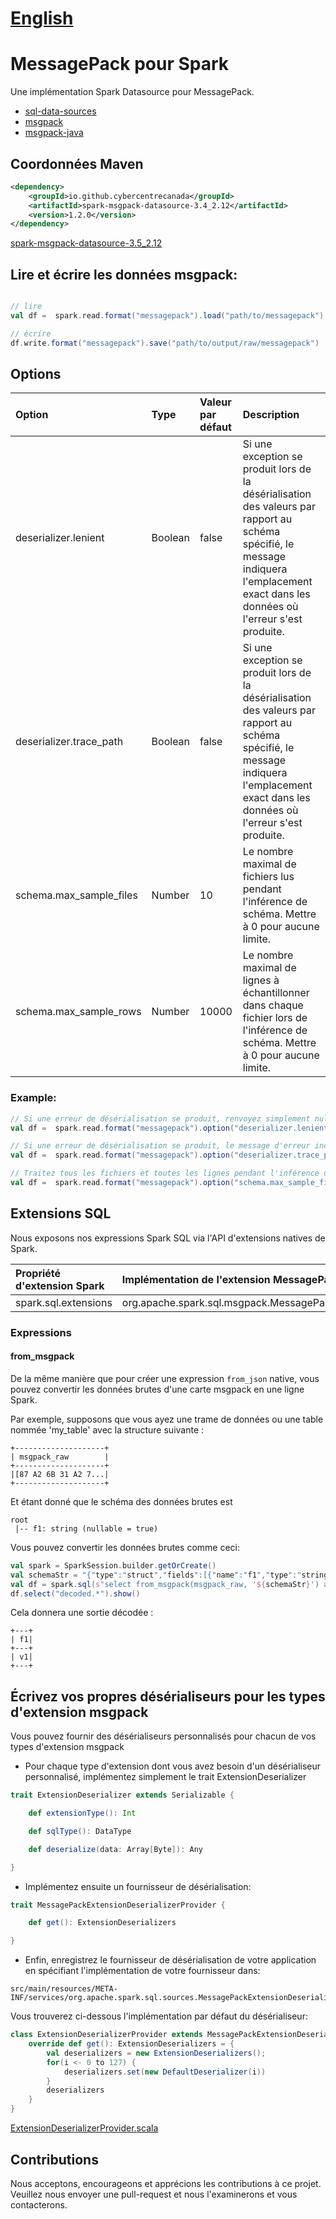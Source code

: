 # [English](README.md)

# MessagePack pour Spark

Une implémentation Spark Datasource pour MessagePack.

* [sql-data-sources](https://spark.apache.org/docs/latest/sql-data-sources.html)
* [msgpack](https://msgpack.org/index.html)
* [msgpack-java](https://github.com/msgpack/msgpack-java)

## Coordonnées Maven
```xml
<dependency>
    <groupId>io.github.cybercentrecanada</groupId>
    <artifactId>spark-msgpack-datasource-3.4_2.12</artifactId>
    <version>1.2.0</version>
</dependency>
```
[spark-msgpack-datasource-3.5_2.12](https://central.sonatype.com/artifact/io.github.cybercentrecanada/spark-msgpack-datasource-3.5_2.12)

## Lire et écrire les données msgpack:
```scala

// lire
val df =  spark.read.format("messagepack").load("path/to/messagepack")

// écrire
df.write.format("messagepack").save("path/to/output/raw/messagepack")
```

## Options
| Option                  | Type    | Valeur par défaut | Description                                                                                                                                                                              |
|:------------------------|:--------|:------------------|:-----------------------------------------------------------------------------------------------------------------------------------------------------------------------------------------|
| deserializer.lenient    | Boolean | false             | Si une exception se produit lors de la désérialisation des valeurs par rapport au schéma spécifié, le message indiquera l'emplacement exact dans les données où l'erreur s'est produite. |
| deserializer.trace_path | Boolean | false             | Si une exception se produit lors de la désérialisation des valeurs par rapport au schéma spécifié, le message indiquera l'emplacement exact dans les données où l'erreur s'est produite. |
| schema.max_sample_files | Number  | 10                | Le nombre maximal de fichiers lus pendant l'inférence de schéma. Mettre à 0 pour aucune limite.                                                                                          |
| schema.max_sample_rows  | Number  | 10000             | Le nombre maximal de lignes à échantillonner dans chaque fichier lors de l'inférence de schéma. Mettre à 0 pour aucune limite.                                                           |

### Example:
```scala
// Si une erreur de désérialisation se produit, renvoyez simplement null au lieu de générer une erreur.
val df =  spark.read.format("messagepack").option("deserializer.lenient", true).load("path/to/messagepack")

// Si une erreur de désérialisation se produit, le message d'erreur inclura le xpath dans les données brutes où le problème s'est produit.
val df =  spark.read.format("messagepack").option("deserializer.trace_path", true).load("path/to/messagepack")

// Traitez tous les fichiers et toutes les lignes pendant l'inférence de schéma.
val df =  spark.read.format("messagepack").option("schema.max_sample_files", 0).option("schema.max_sample_rows", 0).load("path/to/messagepack")
```

## Extensions SQL

Nous exposons nos expressions Spark SQL via l'API d'extensions natives de Spark.

| Propriété d'extension Spark | Implémentation de l'extension MessagePack               |
|:-------------------------|:---------------------------------------------------|
| spark.sql.extensions     | org.apache.spark.sql.msgpack.MessagePackExtensions |

### Expressions
####  from_msgpack
De la même manière que pour créer une expression `from_json` native, vous pouvez convertir les données brutes d'une carte msgpack en une ligne Spark.

Par exemple, supposons que vous ayez une trame de données ou une table nommée 'my_table' avec la structure suivante :

```
+--------------------+
| msgpack_raw        |
+--------------------+
|[87 A2 6B 31 A2 7...|
+--------------------+
```

Et étant donné que le schéma des données brutes est 
```
root
 |-- f1: string (nullable = true)
```

Vous pouvez convertir les données brutes comme ceci:
```scala
val spark = SparkSession.builder.getOrCreate()
val schemaStr = "{"type":"struct","fields":[{"name":"f1","type":"string","nullable":true,"metadata":{}}]}"
val df = spark.sql(s"select from_msgpack(msgpack_raw, '${schemaStr}') as decoded from my_table")
df.select("decoded.*").show()
```

Cela donnera une sortie décodée :
```
+---+
| f1|
+---+
| v1|
+---+
```

## Écrivez vos propres désérialiseurs pour les types d'extension msgpack

Vous pouvez fournir des désérialiseurs personnalisés pour chacun de vos types d'extension msgpack

* Pour chaque type d'extension dont vous avez besoin d'un désérialiseur personnalisé, implémentez simplement le trait ExtensionDeserializer

```scala
trait ExtensionDeserializer extends Serializable {

    def extensionType(): Int

    def sqlType(): DataType

    def deserialize(data: Array[Byte]): Any

}
```

* Implémentez ensuite un fournisseur de désérialisation:

```scala
trait MessagePackExtensionDeserializerProvider {

    def get(): ExtensionDeserializers

}
```

* Enfin, enregistrez le fournisseur de désérialisation de votre application en spécifiant l'implémentation de votre fournisseur dans:

```
src/main/resources/META-INF/services/org.apache.spark.sql.sources.MessagePackExtensionDeserializerProvider
```

Vous trouverez ci-dessous l'implémentation par défaut du désérialiseur:


```scala
class ExtensionDeserializerProvider extends MessagePackExtensionDeserializerProvider {
    override def get(): ExtensionDeserializers = {
        val deserializers = new ExtensionDeserializers();
        for(i <- 0 to 127) {
            deserializers.set(new DefaultDeserializer(i))
        }
        deserializers
    }
}
```
[ExtensionDeserializerProvider.scala](src/main/scala/org/apache/spark/sql/msgpack/extensions/ExtensionDeserializerProvider.scala)

## Contributions
Nous acceptons, encourageons et apprécions les contributions à ce projet. Veuillez nous envoyer une pull-request et nous l'examinerons et vous contacterons.
